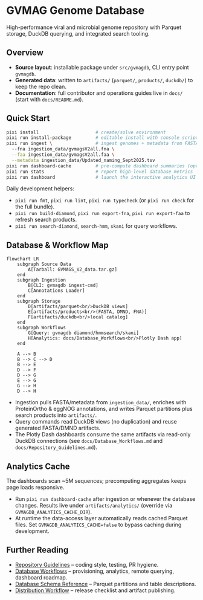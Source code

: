 # GVMAG Genome Database

High-performance viral and microbial genome repository with Parquet storage, DuckDB querying, and integrated search tooling.

## Overview
- **Source layout**: installable package under `src/gvmagdb`, CLI entry point `gvmagdb`.
- **Generated data**: written to `artifacts/` (`parquet/`, `products/`, `duckdb/`) to keep the repo clean.
- **Documentation**: full contributor and operations guides live in `docs/` (start with `docs/README.md`).

## Quick Start
```bash
pixi install                     # create/solve environment
pixi run install-package         # editable install with console script
pixi run ingest \                # ingest genomes + metadata from FASTA/TSV
  --fna ingestion_data/gvmagsV2all.fna \
  --faa ingestion_data/gvmagsV2all.faa \
  --metadata ingestion_data/Updated_naming_Sept2025.tsv
pixi run dashboard-cache         # pre-compute dashboard summaries (optional but recommended)
pixi run stats                   # report high-level database metrics
pixi run dashboard               # launch the interactive analytics UI
```
Daily development helpers:
- `pixi run fmt`, `pixi run lint`, `pixi run typecheck` (or `pixi run check` for the full bundle).
- `pixi run build-diamond`, `pixi run export-fna`, `pixi run export-faa` to refresh search products.
- `pixi run search-diamond`, `search-hmm`, `skani` for query workflows.

## Database & Workflow Map
```mermaid
flowchart LR
    subgraph Source Data
        A[Tarball: GVMAGS_V2_data.tar.gz]
    end
    subgraph Ingestion
        B[CLI: gvmagdb ingest-cmd]
        C[Annotations Loader]
    end
    subgraph Storage
        D[artifacts/parquet<br/>DuckDB views]
        E[artifacts/products<br/>(FASTA, DMND, FNA)]
        F[artifacts/duckdb<br/>local catalog]
    end
    subgraph Workflows
        G[Query: gvmagdb diamond/hmmsearch/skani]
        H[Analytics: docs/Database_Workflows<br/>Plotly Dash app]
    end

    A --> B
    B --> C --> D
    B --> E
    D --> F
    D --> G
    E --> G
    G --> H
    D --> H
```

- Ingestion pulls FASTA/metadata from `ingestion_data/`, enriches with ProteinOrtho & eggNOG annotations, and writes Parquet partitions plus search products into `artifacts/`.
- Query commands read DuckDB views (no duplication) and reuse generated FASTA/DMND artifacts.
- The Plotly Dash dashboards consume the same artifacts via read-only DuckDB connections (see `docs/Database_Workflows.md` and `docs/Repository_Guidelines.md`).

## Analytics Cache

The dashboards scan ~5M sequences; precomputing aggregates keeps page loads responsive.

- Run `pixi run dashboard-cache` after ingestion or whenever the database changes. Results live under `artifacts/analytics/` (override via `GVMAGDB_ANALYTICS_CACHE_DIR`).
- At runtime the data-access layer automatically reads cached Parquet files. Set `GVMAGDB_ANALYTICS_CACHE=false` to bypass caching during development.

## Further Reading
- [Repository Guidelines](docs/Repository_Guidelines.md) – coding style, testing, PR hygiene.
- [Database Workflows](docs/Database_Workflows.md) – provisioning, analytics, remote querying, dashboard roadmap.
- [Database Schema Reference](docs/Database_Schema.md) – Parquet partitions and table descriptions.
- [Distribution Workflow](docs/Distribution_Workflow.md) – release checklist and artifact publishing.
